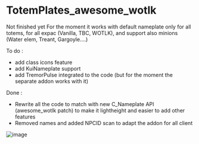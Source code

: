 # TotemPlates_awesome_wotlk

Not finished yet
For the moment it works with default nameplate only for all totems, for all expac (Vanilla, TBC, WOTLK), and support also minions (Water elem, Treant, Gargoyle....)

To do :
- add class icons feature
- add KuiNameplate support
- add TremorPulse integrated to the code (but for the moment the separate addon works with it)

Done :
- Rewrite all the code to match with new C_Nameplate API (awesome_wotlk patch) to make it lightheight and easier to add other features
- Removed names and added NPCID scan to adapt the addon for all client


![image](https://github.com/user-attachments/assets/af9b15ac-fd4c-4f7b-82d0-b043563ee777)
